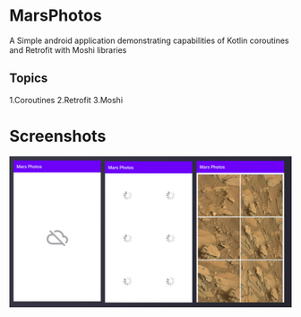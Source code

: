 # MarsPhotos

A Simple android application demonstrating capabilities of Kotlin coroutines and Retrofit with Moshi libraries

## Topics

1.Coroutines
2.Retrofit
3.Moshi

# Screenshots

![Screenshot](screens/screen1.jpg)
